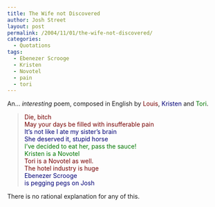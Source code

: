 ```yaml
---
title: The Wife not Discovered
author: Josh Street
layout: post
permalink: /2004/11/01/the-wife-not-discovered/
categories:
  - Quotations
tags:
  - Ebenezer Scrooge
  - Kristen
  - Novotel
  - pain
  - tori
---
```

An&#8230; *interesting* poem, composed in English by <span style="color:#700;">Louis</span>, <span style="color:#007;">Kristen</span> and <span style="color:#070;">Tori</span>.<!--more-->

> <span style="color:#700;">Die, bitch<br /> May your days be filled with insufferable pain</span>  
> <span style="color:#007;">It&#8217;s not like I ate my sister&#8217;s brain<br /> She deserved it, stupid horse</span>  
> <span style="color:#070;">I&#8217;ve decided to eat her, pass the sauce!<br /> Kristen is a Novotel</span>  
> <span style="color:#700;">Tori is a Novotel as well.<br /> The hotel industry is huge</span>  
> <span style="color:#007;">Ebenezer Scrooge<br /> is pegging pegs on Josh</span>

There is no rational explanation for any of this.